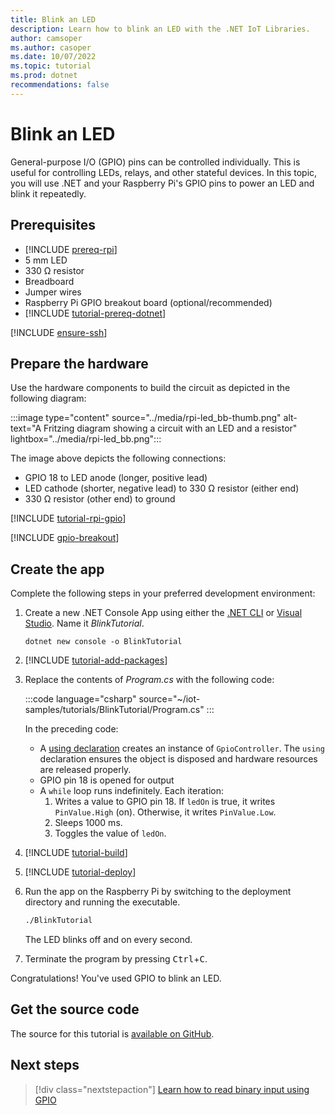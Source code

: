 ```yaml
---
title: Blink an LED
description: Learn how to blink an LED with the .NET IoT Libraries.
author: camsoper
ms.author: casoper
ms.date: 10/07/2022
ms.topic: tutorial
ms.prod: dotnet
recommendations: false
---
```


# Blink an LED

General-purpose I/O (GPIO) pins can be controlled individually. This is useful for controlling LEDs, relays, and other stateful devices. In this topic, you will use .NET and your Raspberry Pi's GPIO pins to power an LED and blink it repeatedly.

## Prerequisites

- [!INCLUDE [prereq-rpi](../includes/prereq-rpi.md)]
- 5 mm LED
- 330 Ω resistor
- Breadboard
- Jumper wires
- Raspberry Pi GPIO breakout board (optional/recommended)
- [!INCLUDE [tutorial-prereq-dotnet](../includes/tutorial-prereq-dotnet.md)]

[!INCLUDE [ensure-ssh](../includes/ensure-ssh.md)]

## Prepare the hardware

Use the hardware components to build the circuit as depicted in the following diagram:

:::image type="content" source="../media/rpi-led_bb-thumb.png" alt-text="A Fritzing diagram showing a circuit with an LED and a resistor" lightbox="../media/rpi-led_bb.png":::

The image above depicts the following connections:

- GPIO 18 to LED anode (longer, positive lead)
- LED cathode (shorter, negative lead) to 330 Ω resistor (either end)
- 330 Ω resistor (other end) to ground

[!INCLUDE [tutorial-rpi-gpio](../includes/tutorial-rpi-gpio.md)]

[!INCLUDE [gpio-breakout](../includes/gpio-breakout.md)]

## Create the app

Complete the following steps in your preferred development environment:

1. Create a new .NET Console App using either the [.NET CLI](../../core/tools/dotnet-new.md) or [Visual Studio](../../core/tutorials/with-visual-studio.md). Name it *BlinkTutorial*.

    ```dotnetcli
    dotnet new console -o BlinkTutorial
    ```

1. [!INCLUDE [tutorial-add-packages](../includes/tutorial-add-iot-package.md)]
1. Replace the contents of *Program.cs* with the following code:

    :::code language="csharp" source="~/iot-samples/tutorials/BlinkTutorial/Program.cs" :::

    In the preceding code:

    - A [using declaration](../../csharp/whats-new/csharp-8.md#using-declarations) creates an instance of `GpioController`. The `using` declaration ensures the object is disposed and hardware resources are released properly.
    - GPIO pin 18 is opened for output
    - A `while` loop runs indefinitely. Each iteration:
        1. Writes a value to GPIO pin 18. If `ledOn` is true, it writes `PinValue.High` (on). Otherwise, it writes `PinValue.Low`.
        1. Sleeps 1000 ms.
        1. Toggles the value of `ledOn`.

1. [!INCLUDE [tutorial-build](../includes/tutorial-build.md)]
1. [!INCLUDE [tutorial-deploy](../includes/tutorial-deploy.md)]
1. Run the app on the Raspberry Pi by switching to the deployment directory and running the executable.

    ```bash
    ./BlinkTutorial
    ```

    The LED blinks off and on every second.

1. Terminate the program by pressing <kbd>Ctrl</kbd>+<kbd>C</kbd>.

Congratulations! You've used GPIO to blink an LED.

## Get the source code

The source for this tutorial is [available on GitHub](https://github.com/MicrosoftDocs/dotnet-iot-assets/tree/main/tutorials/BlinkTutorial).

## Next steps

> [!div class="nextstepaction"]
> [Learn how to read binary input using GPIO](../tutorials/gpio-input.md)
